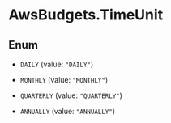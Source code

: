 # AwsBudgets.TimeUnit

## Enum


* `DAILY` (value: `"DAILY"`)

* `MONTHLY` (value: `"MONTHLY"`)

* `QUARTERLY` (value: `"QUARTERLY"`)

* `ANNUALLY` (value: `"ANNUALLY"`)


